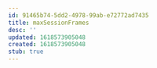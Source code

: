 ```yaml
---
id: 91465b74-5dd2-4978-99ab-e72772ad7435
title: maxSessionFrames
desc: ''
updated: 1618573905048
created: 1618573905048
stub: true
---
```


